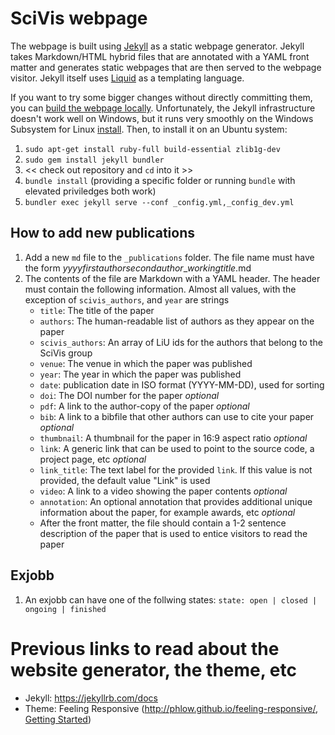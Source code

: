 # SciVis webpage
The webpage is built using [Jekyll](https://jekyllrb.com/docs) as a static webpage generator.  Jekyll takes Markdown/HTML hybrid files that are annotated with a YAML front matter and generates static webpages that are then served to the webpage visitor.
Jekyll itself uses [Liquid](https://jekyllrb.com/docs) as a templating language.

If you want to try some bigger changes without directly committing them, you can [build the webpage locally](https://docs.github.com/en/github/working-with-github-pages/testing-your-github-pages-site-locally-with-jekyll).  Unfortunately, the Jekyll infrastructure doesn't work well on Windows, but it runs very smoothly on the Windows Subsystem for Linux [install](https://docs.microsoft.com/en-us/windows/wsl/install-win10).  Then, to install it on an Ubuntu system:
1. `sudo apt-get install ruby-full build-essential zlib1g-dev`
1. `sudo gem install jekyll bundler`
1. << check out repository and `cd` into it >>
1. `bundle install` (providing a specific folder or running `bundle` with elevated priviledges both work)
1. `bundler exec jekyll serve --conf _config.yml,_config_dev.yml`

## How to add new publications
1. Add a new `md` file to the `_publications` folder.  The file name must have the form *yyyy*_*firstauthor*_*secondauthor*_*workingtitle*.md
1. The contents of the file are Markdown with a YAML header.  The header must contain the following information.  Almost all values, with the exception of `scivis_authors`, and `year` are strings
    * `title`:  The title of the paper
    * `authors`:  The human-readable list of authors as they appear on the paper
    * `scivis_authors`:  An array of LiU ids for the authors that belong to the SciVis group
    * `venue`:  The venue in which the paper was published
    * `year`:  The year in which the paper was published
    * `date`:  publication date in ISO format (YYYY-MM-DD), used for sorting
    * `doi`:  The DOI number for the paper *optional*
    * `pdf`:  A link to the author-copy of the paper *optional*
    * `bib`:  A link to a bibfile that other authors can use to cite your paper *optional*
    * `thumbnail`:  A thumbnail for the paper in 16:9 aspect ratio *optional*
    * `link`:  A generic link that can be used to point to the source code, a project page, etc *optional*
    * `link_title`:  The text label for the provided `link`.  If this value is not provided, the default value "Link" is used
    * `video`:  A link to a video showing the paper contents *optional*
    * `annotation`:  An optional annotation that provides additional unique information about the paper, for example awards, etc *optional*
    * After the front matter, the file should contain a 1-2 sentence description of the paper that is used to entice visitors to read the paper

## Exjobb
1. An exjobb can have one of the follwing states: `state: open | closed | ongoing | finished`

# Previous links to read about the website generator, the theme, etc
 - Jekyll: https://jekyllrb.com/docs
 - Theme: Feeling Responsive (http://phlow.github.io/feeling-responsive/, [Getting Started](https://www.youtube.com/embed/3b5zCFSmVvU))
